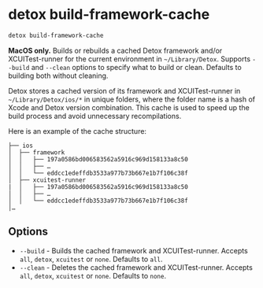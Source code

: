 # detox build-framework-cache

```bash
detox build-framework-cache
```

**MacOS only.** 
Builds or rebuilds a cached Detox framework and/or XCUITest-runner for the current environment in `~/Library/Detox`. 
Supports `--build` and `--clean` options to specify what to build or clean. Defaults to building both without cleaning.

Detox stores a cached version of its framework and XCUITest-runner in `~/Library/Detox/ios/*` in unique folders, where the folder name
is a hash of Xcode and Detox version combination. This cache is used to speed up the build process and avoid unnecessary recompilations.

Here is an example of the cache structure:
```plain text
├── ios
│  ├── framework
│  │   ├── 197a0586bd006583562a5916c969d158133a8c50
│  │   ├── …
│  │   └── eddcc1edeffdb3533a977b73b667e1b7f106c38f
│  ├── xcuitest-runner
|  │   ├── 197a0586bd006583562a5916c969d158133a8c50
│  │   ├── …
│  │   └── eddcc1edeffdb3533a977b73b667e1b7f106c38f
│…
```

## Options

- `--build` - Builds the cached framework and XCUITest-runner. Accepts `all`, `detox`, `xcuitest` or `none`. Defaults to `all`.
- `--clean` - Deletes the cached framework and XCUITest-runner. Accepts `all`, `detox`, `xcuitest` or `none`. Defaults to `none`.
